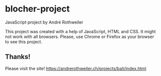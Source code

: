 # blocher-project
JavaScript project by André Rothweiler

This project was created with a help of JavaScript, HTML and CSS.
It might not work with all browsers. Please, use Chrome or Firefox
as your browser to see this project.

Thanks!
---------------------------------------------------
Please visit the site!
https://andrerothweiler.ch/projects/bali/index.html
